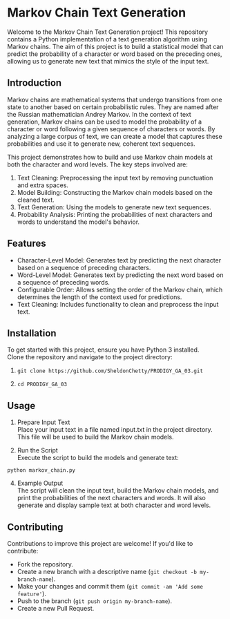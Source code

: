 # Markov Chain Text Generation
Welcome to the Markov Chain Text Generation project! This repository contains a Python implementation of a text generation algorithm using Markov chains. The aim of this project is to build a statistical model that can predict the probability of a character or word based on the preceding ones, allowing us to generate new text that mimics the style of the input text.

## Introduction
Markov chains are mathematical systems that undergo transitions from one state to another based on certain probabilistic rules. They are named after the Russian mathematician Andrey Markov. In the context of text generation, Markov chains can be used to model the probability of a character or word following a given sequence of characters or words. By analyzing a large corpus of text, we can create a model that captures these probabilities and use it to generate new, coherent text sequences.

This project demonstrates how to build and use Markov chain models at both the character and word levels. The key steps involved are:

1. Text Cleaning: Preprocessing the input text by removing punctuation and extra spaces.
2. Model Building: Constructing the Markov chain models based on the cleaned text.
3. Text Generation: Using the models to generate new text sequences.
4. Probability Analysis: Printing the probabilities of next characters and words to understand the model's behavior.

## Features
* Character-Level Model: Generates text by predicting the next character based on a sequence of preceding characters.
* Word-Level Model: Generates text by predicting the next word based on a sequence of preceding words.
* Configurable Order: Allows setting the order of the Markov chain, which determines the length of the context used for predictions.
* Text Cleaning: Includes functionality to clean and preprocess the input text.

## Installation
To get started with this project, ensure you have Python 3 installed.  
Clone the repository and navigate to the project directory:  
1. ```
   git clone https://github.com/SheldonChetty/PRODIGY_GA_03.git
   ```  
2. ```
   cd PRODIGY_GA_03
   ```
## Usage  
1. Prepare Input Text  
Place your input text in a file named input.txt in the project directory. This file will be used to build the Markov chain models.

2. Run the Script  
Execute the script to build the models and generate text:  
```
python markov_chain.py
```  
4. Example Output  
The script will clean the input text, build the Markov chain models, and print the probabilities of the next characters and words. It will also generate and display sample text at both character and word levels.
## Contributing
Contributions to improve this project are welcome! If you'd like to contribute:

- Fork the repository.
- Create a new branch with a descriptive name (`git checkout -b my-branch-name`).
- Make your changes and commit them (`git commit -am 'Add some feature'`).
- Push to the branch (`git push origin my-branch-name`).
- Create a new Pull Request.
  


